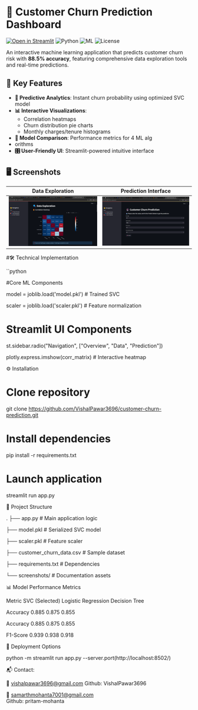 
# 🚀 Customer Churn Prediction Dashboard

[![Open in Streamlit]([https://static.streamlit.io/badges/streamlit_badge_black_white.svg)](https://your-app.streamlit.app](https://customer-churn-prediction-hackathon-ldij34jss6ya74h5g8lhwq.streamlit.app/))
![Python](https://img.shields.io/badge/Python-3.9+-blue.svg)
![ML](https://img.shields.io/badge/Machine_Learning-SVC_88.5%25-orange.svg)
![License](https://img.shields.io/badge/License-MIT-green.svg)

An interactive machine learning application that predicts customer churn risk with **88.5% accuracy**, featuring comprehensive data exploration tools and real-time predictions.

## 🌟 Key Features
- **🔮 Predictive Analytics**: Instant churn probability using optimized SVC model
- **📊 Interactive Visualizations**: 
  - Correlation heatmaps
  - Churn distribution pie charts
  - Monthly charges/tenure histograms
- **📝 Model Comparison**: Performance metrics for 4 ML alg
- orithms
- **🎛️ User-Friendly UI**: Streamlit-powered intuitive interface

## 🖥️ Screenshots
| Data Exploration | Prediction Interface |
|------------------|----------------------|
| <img src="Screenshot (46).png" width="400"> | <img src="Screenshot (49).png" width="400"> |

#🛠️ Technical Implementation

``python


#Core ML Components


model = joblib.load('model.pkl')  # Trained SVC


scaler = joblib.load('scaler.pkl')  # Feature normalization

# Streamlit UI Components


st.sidebar.radio("Navigation", ["Overview", "Data", "Prediction"])


plotly.express.imshow(corr_matrix)  # Interactive heatmap


⚙️ Installation

# Clone repository


git clone https://github.com/VishalPawar3696/customer-churn-prediction.git

# Install dependencies


pip install -r requirements.txt

# Launch application


streamlit run app.py

📂 Project Structure

.
├── app.py                  # Main application logic


├── model.pkl               # Serialized SVC model


├── scaler.pkl              # Feature scaler


├── customer_churn_data.csv  # Sample dataset


├── requirements.txt        # Dependencies


└── screenshots/            # Documentation assets


📊 Model Performance Metrics


Metric	  SVC (Selected)	Logistic Regression	Decision Tree


Accuracy	0.885	          0.875	               0.855


Accuracy	0.885	          0.875	               0.855


F1-Score	0.939         	0.938	                0.918

🚀 Deployment Options

python -m streamlit run app.py --server.port(http://localhost:8502/)


📬 Contact:


 📧 vishalpawar3696@gmail.com
 Github: VishalPawar3696  

📧 samarthmohanta7001@gmail.com  
Github: pritam-mohanta
 
 












